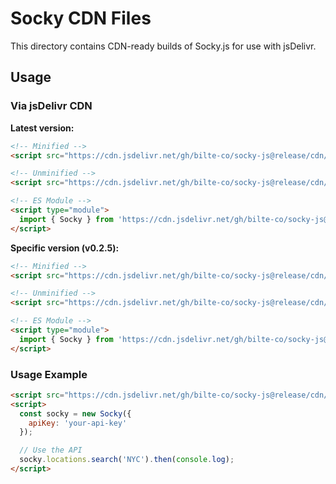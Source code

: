 # Socky CDN Files

This directory contains CDN-ready builds of Socky.js for use with jsDelivr.

## Usage

### Via jsDelivr CDN

**Latest version:**
```html
<!-- Minified -->
<script src="https://cdn.jsdelivr.net/gh/bilte-co/socky-js@release/cdn/latest/socky.min.js"></script>

<!-- Unminified -->
<script src="https://cdn.jsdelivr.net/gh/bilte-co/socky-js@release/cdn/latest/socky.js"></script>

<!-- ES Module -->
<script type="module">
  import { Socky } from 'https://cdn.jsdelivr.net/gh/bilte-co/socky-js@release/cdn/latest/socky.esm.js';
</script>
```

**Specific version (v0.2.5):**
```html
<!-- Minified -->
<script src="https://cdn.jsdelivr.net/gh/bilte-co/socky-js@release/cdn/v0.2.5/socky.min.js"></script>

<!-- Unminified -->
<script src="https://cdn.jsdelivr.net/gh/bilte-co/socky-js@release/cdn/v0.2.5/socky.js"></script>

<!-- ES Module -->
<script type="module">
  import { Socky } from 'https://cdn.jsdelivr.net/gh/bilte-co/socky-js@release/cdn/v0.2.5/socky.esm.js';
</script>
```

### Usage Example

```html
<script src="https://cdn.jsdelivr.net/gh/bilte-co/socky-js@release/cdn/latest/socky.min.js"></script>
<script>
  const socky = new Socky({
    apiKey: 'your-api-key'
  });

  // Use the API
  socky.locations.search('NYC').then(console.log);
</script>
```
